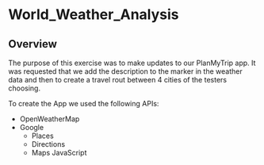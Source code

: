 # World_Weather_Analysis

## Overview
The purpose of this exercise was to make updates to our PlanMyTrip app. It was requested that we add the description to the marker in the weather data and then to create a travel rout between 4 cities of the testers choosing. 

To create the App we used the following APIs:
- OpenWeatherMap
- Google
  - Places
  - Directions
  - Maps JavaScript
